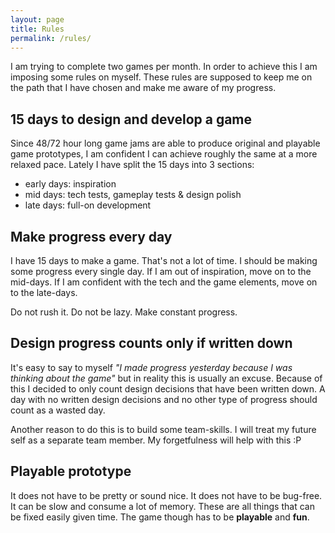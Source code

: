 ```yaml
---
layout: page
title: Rules
permalink: /rules/
---
```


I am trying to complete two games per month. In order to achieve this I am imposing some rules on myself. These rules are supposed to keep me on the path that I have chosen and make me aware of my progress.

## 15 days to design and develop a game

Since 48/72 hour long game jams are able to produce original and playable game prototypes, I am confident I can achieve roughly the same at a more relaxed pace. Lately I have split the 15 days into 3 sections:

- early days: inspiration
- mid days: tech tests, gameplay tests & design polish
- late days: full-on development

## Make progress every day

I have 15 days to make a game. That's not a lot of time. I should be making some progress every single day. If I am out of inspiration, move on to the mid-days. If I am confident with the tech and the game elements, move on to the late-days.

Do not rush it. Do not be lazy. Make constant progress.

## Design progress counts only if written down

It's easy to say to myself _"I made progress yesterday because I was thinking about the game"_ but in reality this is usually an excuse. Because of this I decided to only count design decisions that have been written down. A day with no written design decisions and no other type of progress should count as a wasted day.

Another reason to do this is to build some team-skills. I will treat my future self as a separate team member. My forgetfulness will help with this :P


## Playable prototype

It does not have to be pretty or sound nice. It does not have to be bug-free. It can be slow and consume a lot of memory. These are all things that can be fixed easily given time. The game though has to be **playable** and **fun**.
